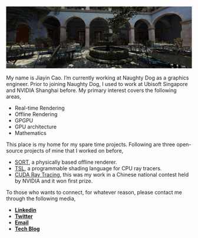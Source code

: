 ![](https://raw.githubusercontent.com/JiayinCao/JiayinCao/master/banner.png)

My name is Jiayin Cao. I’m currently working at Naughty Dog as a graphics engineer. Prior to joining Naughty Dog, I used to work at Ubisoft Singapore and NVIDIA Shanghai before. My primary interest covers the following areas,

- Real-time Rendering
- Offline Rendering
- GPGPU
- GPU architecture
- Mathematics

This place is my home for my spare time projects. Following are three open-source projects of mine that I worked on before,
- [SORT](http://sort-renderer.com/), a physically based offline renderer.
- [TSL](https://jiayincao.github.io/Tiny-Shading-Language/), a programmable shading language for CPU ray tracers.
- [CUDA Ray Tracing](https://github.com/JiayinCao/Tiny-CUDA-RayTracer), this was my work in a Chinese national contest held by NVIDIA and it won first prize.

To those who wants to connect, for whatever reason, please contact me through the following media,

- [**Linkedin**](https://www.linkedin.com/in/caojiayin/)
- [**Twitter**](https://twitter.com/Jiayin_Cao)
- [**Email**](mailto:caojiayin1985@gmail.com)
- [**Tech Blog**](https://agraphicsguy.wordpress.com/)
